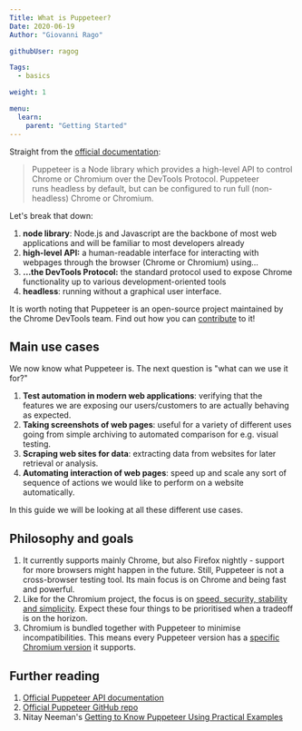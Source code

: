 ```yaml
---
Title: What is Puppeteer?
Date: 2020-06-19
Author: "Giovanni Rago"

githubUser: ragog

Tags:
  - basics

weight: 1

menu:
  learn:
    parent: "Getting Started"
---
```


Straight from the [official documentation](https://developers.google.com/web/tools/puppeteer):

> Puppeteer is a Node library which provides a high-level API to control Chrome or Chromium over the DevTools Protocol. Puppeteer runs headless by default, but can be configured to run full (non-headless) Chrome or Chromium.

Let's break that down:

<!-- more -->

1. **node library**: Node.js and Javascript are the backbone of most web applications and will be familiar to most developers already
2. **high-level API:** a human-readable interface for interacting with webpages through the browser (Chrome or Chromium) using...
3. **...the DevTools Protocol:** the standard protocol used to expose Chrome functionality up to various development-oriented tools
4. **headless**: running without a graphical user interface.

It is worth noting that Puppeteer is an open-source project maintained by the Chrome DevTools team. Find out how you can [contribute](https://github.com/puppeteer/puppeteer/blob/master/CONTRIBUTING.md) to it!

## Main use cases

We now know what Puppeteer is. The next question is "what can we use it for?"

1. **Test automation in modern web applications**: verifying that the features we are exposing our users/customers to are actually behaving as expected.
2. **Taking screenshots of web pages**: useful for a variety of different uses going from simple archiving to automated comparison for e.g. visual testing.
3. **Scraping web sites for data**: extracting data from websites for later retrieval or analysis.
4. **Automating interaction of web pages**: speed up and scale any sort of sequence of actions we would like to perform on a website automatically.

In this guide we will be looking at all these different use cases.

## Philosophy and goals ##

1. It currently supports mainly Chrome, but also Firefox nightly - support for more browsers might happen in the future. Still, Puppeteer is not a cross-browser testing tool. Its main focus is on Chrome and being fast and powerful.
2. Like for the Chromium project, the focus is on [speed, security, stability and simplicity](https://www.chromium.org/developers/core-principles). Expect these four things to be prioritised when a tradeoff is on the horizon.
3. Chromium is bundled together with Puppeteer to minimise incompatibilities. This means every Puppeteer version has a [specific Chromium version](https://github.com/puppeteer/puppeteer/releases) it supports.

## Further reading
1. [Official Puppeteer API documentation](https://pptr.dev/)
2. [Official Puppeteer GitHub repo](https://github.com/puppeteer/puppeteer)
3. Nitay Neeman's [Getting to Know Puppeteer Using Practical Examples](https://nitayneeman.com/posts/getting-to-know-puppeteer-using-practical-examples/)

